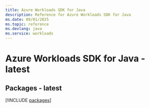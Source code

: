 ```yaml
---
title: Azure Workloads SDK for Java
description: Reference for Azure Workloads SDK for Java
ms.date: 09/01/2025
ms.topic: reference
ms.devlang: java
ms.service: workloads
---
```

# Azure Workloads SDK for Java - latest
## Packages - latest
[!INCLUDE [packages](workloads-index.md)]
